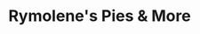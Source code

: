 ---
title: "Rymolene's Pies & More"
url: /fayetteville/rymolenes-pies-und-more/
shop: Konditorei
---